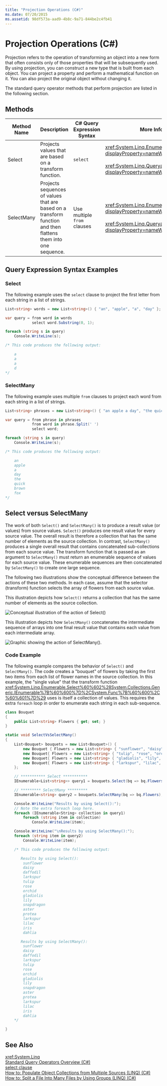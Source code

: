 ```yaml
---
title: "Projection Operations (C#)"
ms.date: 07/20/2015
ms.assetid: 98df573a-aad9-4b8c-9a71-844be2c4fb41
---
```

# Projection Operations (C#)
Projection refers to the operation of transforming an object into a new form that often consists only of those properties that will be subsequently used. By using projection, you can construct a new type that is built from each object. You can project a property and perform a mathematical function on it. You can also project the original object without changing it.  

 The standard query operator methods that perform projection are listed in the following section.  

## Methods  


|Method Name|Description|C# Query Expression Syntax|More Information|  
|-----------------|-----------------|---------------------------------|----------------------|  
|Select|Projects values that are based on a transform function.|`select`|<xref:System.Linq.Enumerable.Select%2A?displayProperty=nameWithType><br /><br /> <xref:System.Linq.Queryable.Select%2A?displayProperty=nameWithType>|  
|SelectMany|Projects sequences of values that are based on a transform function and then flattens them into one sequence.|Use multiple `from` clauses|<xref:System.Linq.Enumerable.SelectMany%2A?displayProperty=nameWithType><br /><br /> <xref:System.Linq.Queryable.SelectMany%2A?displayProperty=nameWithType>|  

## Query Expression Syntax Examples  

### Select  
 The following example uses the `select` clause to project the first letter from each string in a list of strings.  

```csharp  
List<string> words = new List<string>() { "an", "apple", "a", "day" };  

var query = from word in words  
            select word.Substring(0, 1);  

foreach (string s in query)  
    Console.WriteLine(s);  

/* This code produces the following output:  

    a  
    a  
    a  
    d  
*/  
```  

### SelectMany  
 The following example uses multiple `from` clauses  to project each word from each string in a list of strings.  

```csharp  
List<string> phrases = new List<string>() { "an apple a day", "the quick brown fox" };  

var query = from phrase in phrases  
            from word in phrase.Split(' ')  
            select word;  

foreach (string s in query)  
    Console.WriteLine(s);  

/* This code produces the following output:  

    an  
    apple  
    a  
    day  
    the  
    quick  
    brown  
    fox  
*/  
```  

## Select versus SelectMany  
 The work of both `Select()` and `SelectMany()` is to produce a result value (or values) from source values. `Select()` produces one result value for every source value. The overall result is therefore a collection that has the same number of elements as the source collection. In contrast, `SelectMany()` produces a single overall result that contains concatenated sub-collections from each source value. The transform function that is passed as an argument to `SelectMany()` must return an enumerable sequence of values for each source value. These enumerable sequences are then concatenated by `SelectMany()` to create one large sequence.  

 The following two illustrations show the conceptual difference between the actions of these two methods. In each case, assume that the selector (transform) function selects the array of flowers from each source value.  

 This illustration depicts how `Select()` returns a collection that has the same number of elements as the source collection.  

 ![Conceptual illustration of the action of Select&#40;&#41;](../../../../csharp/programming-guide/concepts/linq/media/selectaction.png "SelectAction")  

 This illustration depicts how `SelectMany()` concatenates the intermediate sequence of arrays into one final result value that contains each value from each intermediate array.  

 ![Graphic showing the action of SelectMany&#40;&#41;.](../../../../csharp/programming-guide/concepts/linq/media/selectmany.png "SelectMany")  

### Code Example  
 The following example compares the behavior of `Select()` and `SelectMany()`. The code creates a "bouquet" of flowers by taking the first two items from each list of flower names in the source collection. In this example, the "single value" that the transform function <xref:System.Linq.Enumerable.Select%60%602%28System.Collections.Generic.IEnumerable%7B%60%600%7D%2CSystem.Func%7B%60%600%2C%60%601%7D%29> uses is itself a collection of values. This requires the extra `foreach` loop in order to enumerate each string in each sub-sequence.  

```csharp  
class Bouquet  
{  
    public List<string> Flowers { get; set; }  
}  

static void SelectVsSelectMany()  
{  
    List<Bouquet> bouquets = new List<Bouquet>() {  
        new Bouquet { Flowers = new List<string> { "sunflower", "daisy", "daffodil", "larkspur" }},  
        new Bouquet{ Flowers = new List<string> { "tulip", "rose", "orchid" }},  
        new Bouquet{ Flowers = new List<string> { "gladiolis", "lily", "snapdragon", "aster", "protea" }},  
        new Bouquet{ Flowers = new List<string> { "larkspur", "lilac", "iris", "dahlia" }}  
    };  

    // *********** Select ***********              
    IEnumerable<List<string>> query1 = bouquets.Select(bq => bq.Flowers);  

    // ********* SelectMany *********  
    IEnumerable<string> query2 = bouquets.SelectMany(bq => bq.Flowers);  

    Console.WriteLine("Results by using Select():");  
    // Note the extra foreach loop here.  
    foreach (IEnumerable<String> collection in query1)  
        foreach (string item in collection)  
            Console.WriteLine(item);  

    Console.WriteLine("\nResults by using SelectMany():");  
    foreach (string item in query2)  
        Console.WriteLine(item);  

    /* This code produces the following output:  

       Results by using Select():  
        sunflower  
        daisy  
        daffodil  
        larkspur  
        tulip  
        rose  
        orchid  
        gladiolis  
        lily  
        snapdragon  
        aster  
        protea  
        larkspur  
        lilac  
        iris  
        dahlia  

       Results by using SelectMany():  
        sunflower  
        daisy  
        daffodil  
        larkspur  
        tulip  
        rose  
        orchid  
        gladiolis  
        lily  
        snapdragon  
        aster  
        protea  
        larkspur  
        lilac  
        iris  
        dahlia  
    */  

}  
```  

## See Also  
 <xref:System.Linq>  
 [Standard Query Operators Overview (C#)](../../../../csharp/programming-guide/concepts/linq/standard-query-operators-overview.md)  
 [select clause](../../../../csharp/language-reference/keywords/select-clause.md)  
 [How to: Populate Object Collections from Multiple Sources (LINQ) (C#)](../../../../csharp/programming-guide/concepts/linq/how-to-populate-object-collections-from-multiple-sources-linq.md)  
 [How to: Split a File Into Many Files by Using Groups (LINQ) (C#)](../../../../csharp/programming-guide/concepts/linq/how-to-split-a-file-into-many-files-by-using-groups-linq.md)
